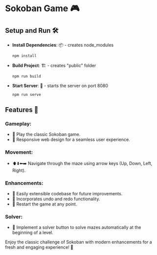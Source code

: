 # Sokoban Game 🎮

## Setup and Run 🛠️

- **Install Dependencies**: 📦 - creates node_modules
  ```bash
  npm install
  ```

- **Build Project**: 🏗️ - creates "public" folder
  ```bash
  npm run build 
  ```

- **Start Server**: 🚀 - starts the server on port 8080
  ```bash
  npm run serve 
  ```

## Features 🌟

### Gameplay:
- 🧩 Play the classic Sokoban game.
- 📱 Responsive web design for a seamless user experience.

### Movement:
- ⬆️⬇️⬅️➡️ Navigate through the maze using arrow keys (Up, Down, Left, Right).

### Enhancements:
- 🔧 Easily extensible codebase for future improvements.
- 🔄 Incorporates undo and redo functionality.
- 🔄 Restart the game at any point.

### Solver:
- 🤖 Implement a solver button to solve mazes automatically at the beginning of a level.

Enjoy the classic challenge of Sokoban with modern enhancements for a fresh and engaging experience! 🎉
